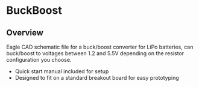 # BuckBoost

Overview
--------

Eagle CAD schematic file for a buck/boost converter for LiPo batteries, can buck/boost to voltages between 1.2 and 5.5V depending on the resistor configuration you choose. 

- Quick start manual included for setup
- Designed to fit on a standard breakout board for easy prototyping
